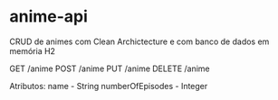 # anime-api
CRUD de animes com Clean Archictecture e com banco de dados em memória H2

GET /anime
POST /anime
PUT /anime
DELETE /anime

Atributos:
name - String
numberOfEpisodes - Integer
